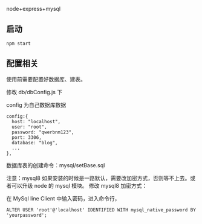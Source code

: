 node+express+mysql

## 启动

```
npm start
```

## 配置相关

使用前需要配置好数据库、建表。

修改 db/dbConfig.js 下

config 为自己数据库数据
```
config:{
  host: "localhost",
  user: "root",
  password: "qwerbnm123",
  port: 3306,
  database: "blog",
  ...
},
```

数据库表的创建命令：mysql/setBase.sql 

注意：mysql8 如果安装的时候是一路默认，需要改加密方式，否则等不上去。或者可以升级 node 的 mysql 模块。
修改 mysql8 加密方式：

在 MySql line Client 中输入密码，进入命令行，

```
ALTER USER 'root'@'localhost' IDENTIFIED WITH mysql_native_password BY 'yourpassword';
``` 